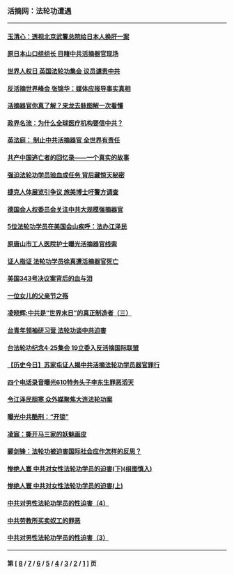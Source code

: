 ### 活摘网：法轮功遭遇
---
#### [玉清心：透视北京武警总院给日本人换肝一案](../../pages/nf5881/n13771978.md?08020430) 
#### [原日本山口组组长 目睹中共活摘器官现场](../../pages/nf5881/n13767360.md?08020430) 
#### [世界人权日 英国法轮功集会 议员谴责中共](../../pages/nf5881/n13431763.md?08020430) 
#### [反活摘世界峰会 张锦华：媒体应报导事实真相](../../pages/nf5881/n13278502.md?08020430) 
#### [活摘器官你真了解？来龙去脉图解一次看懂](../../pages/nf5881/n13013820.md?08020430) 
#### [政界名流：为什么全球医疗机构要信中共？](../../pages/nf5881/n11945479.md?08020430) 
#### [英法庭： 制止中共活摘器官 全世界有责任](../../pages/nf5881/n11330691.md?08020430) 
#### [共产中国逃亡者的回忆录——一个真实的故事](../../pages/nf5881/n10918649.md?08020430) 
#### [强迫法轮功学员验血成任务 背后藏惊天秘密](../../pages/nf5881/n4252384.md?08020430) 
#### [捷克人体展览引争议 旅美博士吁警方调查](../../pages/nf5881/n9429187.md?08020430) 
#### [德国会人权委员会关注中共大规模强摘器官](../../pages/nf5881/n8418950.md?08020430) 
#### [5位法轮功学员在美国会山疾呼：法办江泽民](../../pages/nf5881/n8101519.md?08020430) 
#### [原唐山市工人医院护士曝光活摘器官线索](../../pages/nf5881/n8076384.md?08020430) 
#### [证人指证 法轮功学员徐真遭活摘器官死亡](../../pages/nf5881/n8042467.md?08020430) 
#### [美国343号决议案背后的血与泪](../../pages/nf5881/n8020684.md?08020430) 
#### [一位女儿的父亲节之殇](../../pages/nf5881/n8014122.md?08020430) 
#### [凌晓辉:中共是“世界末日”的真正制造者（三）](../../pages/nf5881/n4210333.md?08020430) 
#### [台青年领袖研习营 法轮功谈中共迫害](../../pages/nf5881/n4141857.md?08020430) 
#### [台法轮功纪念4‧25集会 19立委入反活摘国际联盟](../../pages/nf5881/n4141821.md?08020430) 
#### [【历史今日】苏家屯证人揭中共活摘法轮功学员器官罪行](../../pages/nf5881/n4135912.md?08020430) 
#### [四个电话录音曝光610特务头子李东生罪恶滔天](../../pages/nf5881/n4040060.md?08020430) 
#### [令江泽民胆寒 众外媒聚焦大连法轮功案](../../pages/nf5881/n3932671.md?08020430) 
#### [曝光中共酷刑：“开锁”](../../pages/nf5881/n3889373.md?08020430) 
#### [凌宸：撕开马三家的妖魅画皮](../../pages/nf5881/n3849369.md?08020430) 
#### [郦剑锋：法轮功被迫害国际社会应作怎样的反思？](../../pages/nf5881/n3824560.md?08020430) 
#### [惨绝人寰 中共对女性法轮功学员的迫害(下)(组图慎入)](../../pages/nf5881/n3816285.md?08020430) 
#### [惨绝人寰 中共对女性法轮功学员的迫害(上)](../../pages/nf5881/n3815374.md?08020430) 
#### [中共对男性法轮功学员的性迫害（4）](../../pages/nf5881/n3769144.md?08020430) 
#### [中共劳教所买卖奴工的罪恶](../../pages/nf5881/n3769378.md?08020430) 
#### [中共对男性法轮功学员的性迫害（3）](../../pages/nf5881/n3768231.md?08020430) 

---
#### 第 [ [8](./8.md?08020430) / [7](./7.md?08020430) / [6](./6.md?08020430) / [5](./5.md?08020430) / [4](./4.md?08020430) / [3](./3.md?08020430) / [2](./2.md?08020430) / [1](./1.md?08020430) ] 页
